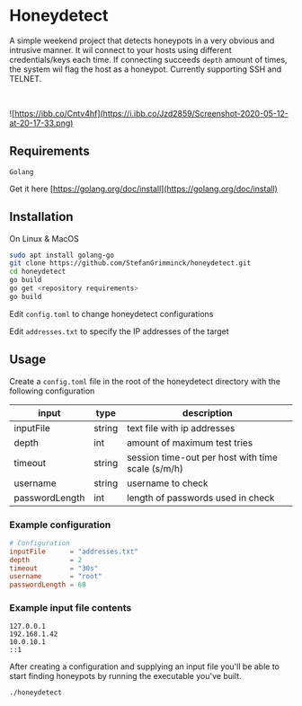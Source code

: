 # Honeydetect
A simple weekend project that detects honeypots in a very obvious and intrusive manner. It wil connect to your hosts using different credentials/keys each time. If connecting succeeds `depth` amount of times, the system wil flag the host as a honeypot. Currently supporting SSH and TELNET.

<br>

![https://ibb.co/Cntv4hf](https://i.ibb.co/Jzd2859/Screenshot-2020-05-12-at-20-17-33.png)

## Requirements
```
Golang
```
Get it here [https://golang.org/doc/install](https://golang.org/doc/install)

## Installation

On Linux & MacOS

``` bash
sudo apt install golang-go
git clone https://github.com/StefanGrimminck/honeydetect.git
cd honeydetect
go build
go get <repository requirements>
go build
```

Edit ```config.toml``` to change honeydetect configurations

Edit ```addresses.txt``` to specify the IP addresses of the target

## Usage

Create a `config.toml` file in the root of the honeydetect directory with the following configuration

| input          | type   | description                                       |
|----------------|--------|---------------------------------------------------|
| inputFile      | string | text file with ip addresses                       |
| depth          | int    | amount of maximum test tries                      |
| timeout        | string | session time-out per host with time scale (s/m/h) |
| username       | string | username to check                                 |
| passwordLength | int    | length of passwords used in check                 |

### Example configuration
```toml
# Configuration
inputFile      = "addresses.txt"
depth          = 2
timeout        = "30s"
username       = "root"
passwordLength = 60
```

### Example input file contents
```text
127.0.0.1
192.168.1.42
10.0.10.1
::1
```


After creating a configuration and supplying an input file you'll be able to start finding honeypots by running the executable you've built.
```
./honeydetect
```

